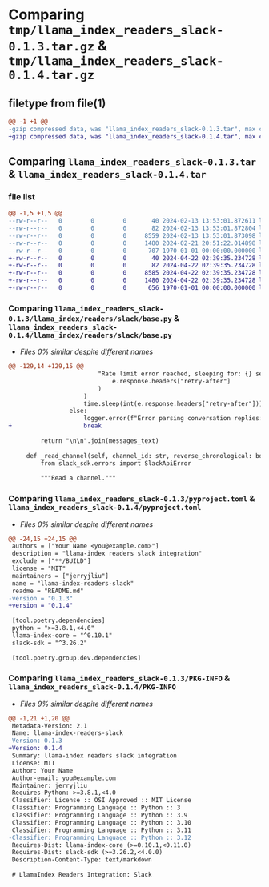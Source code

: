 # Comparing `tmp/llama_index_readers_slack-0.1.3.tar.gz` & `tmp/llama_index_readers_slack-0.1.4.tar.gz`

## filetype from file(1)

```diff
@@ -1 +1 @@
-gzip compressed data, was "llama_index_readers_slack-0.1.3.tar", max compression
+gzip compressed data, was "llama_index_readers_slack-0.1.4.tar", max compression
```

## Comparing `llama_index_readers_slack-0.1.3.tar` & `llama_index_readers_slack-0.1.4.tar`

### file list

```diff
@@ -1,5 +1,5 @@
--rw-r--r--   0        0        0       40 2024-02-13 13:53:01.872611 llama_index_readers_slack-0.1.3/README.md
--rw-r--r--   0        0        0       82 2024-02-13 13:53:01.872804 llama_index_readers_slack-0.1.3/llama_index/readers/slack/__init__.py
--rw-r--r--   0        0        0     8559 2024-02-13 13:53:01.873098 llama_index_readers_slack-0.1.3/llama_index/readers/slack/base.py
--rw-r--r--   0        0        0     1480 2024-02-21 20:51:22.014898 llama_index_readers_slack-0.1.3/pyproject.toml
--rw-r--r--   0        0        0      707 1970-01-01 00:00:00.000000 llama_index_readers_slack-0.1.3/PKG-INFO
+-rw-r--r--   0        0        0       40 2024-04-22 02:39:35.234728 llama_index_readers_slack-0.1.4/README.md
+-rw-r--r--   0        0        0       82 2024-04-22 02:39:35.234728 llama_index_readers_slack-0.1.4/llama_index/readers/slack/__init__.py
+-rw-r--r--   0        0        0     8585 2024-04-22 02:39:35.234728 llama_index_readers_slack-0.1.4/llama_index/readers/slack/base.py
+-rw-r--r--   0        0        0     1480 2024-04-22 02:39:35.234728 llama_index_readers_slack-0.1.4/pyproject.toml
+-rw-r--r--   0        0        0      656 1970-01-01 00:00:00.000000 llama_index_readers_slack-0.1.4/PKG-INFO
```

### Comparing `llama_index_readers_slack-0.1.3/llama_index/readers/slack/base.py` & `llama_index_readers_slack-0.1.4/llama_index/readers/slack/base.py`

 * *Files 0% similar despite different names*

```diff
@@ -129,14 +129,15 @@
                         "Rate limit error reached, sleeping for: {} seconds".format(
                             e.response.headers["retry-after"]
                         )
                     )
                     time.sleep(int(e.response.headers["retry-after"]))
                 else:
                     logger.error(f"Error parsing conversation replies: {e}")
+                    break
 
         return "\n\n".join(messages_text)
 
     def _read_channel(self, channel_id: str, reverse_chronological: bool) -> str:
         from slack_sdk.errors import SlackApiError
 
         """Read a channel."""
```

### Comparing `llama_index_readers_slack-0.1.3/pyproject.toml` & `llama_index_readers_slack-0.1.4/pyproject.toml`

 * *Files 0% similar despite different names*

```diff
@@ -24,15 +24,15 @@
 authors = ["Your Name <you@example.com>"]
 description = "llama-index readers slack integration"
 exclude = ["**/BUILD"]
 license = "MIT"
 maintainers = ["jerryjliu"]
 name = "llama-index-readers-slack"
 readme = "README.md"
-version = "0.1.3"
+version = "0.1.4"
 
 [tool.poetry.dependencies]
 python = ">=3.8.1,<4.0"
 llama-index-core = "^0.10.1"
 slack-sdk = "^3.26.2"
 
 [tool.poetry.group.dev.dependencies]
```

### Comparing `llama_index_readers_slack-0.1.3/PKG-INFO` & `llama_index_readers_slack-0.1.4/PKG-INFO`

 * *Files 9% similar despite different names*

```diff
@@ -1,21 +1,20 @@
 Metadata-Version: 2.1
 Name: llama-index-readers-slack
-Version: 0.1.3
+Version: 0.1.4
 Summary: llama-index readers slack integration
 License: MIT
 Author: Your Name
 Author-email: you@example.com
 Maintainer: jerryjliu
 Requires-Python: >=3.8.1,<4.0
 Classifier: License :: OSI Approved :: MIT License
 Classifier: Programming Language :: Python :: 3
 Classifier: Programming Language :: Python :: 3.9
 Classifier: Programming Language :: Python :: 3.10
 Classifier: Programming Language :: Python :: 3.11
-Classifier: Programming Language :: Python :: 3.12
 Requires-Dist: llama-index-core (>=0.10.1,<0.11.0)
 Requires-Dist: slack-sdk (>=3.26.2,<4.0.0)
 Description-Content-Type: text/markdown
 
 # LlamaIndex Readers Integration: Slack
```

